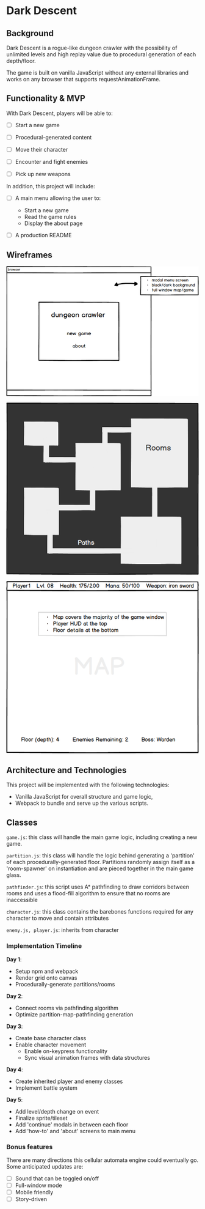 # Dark Descent

## Background
Dark Descent is a rogue-like dungeon crawler with the possibility of unlimited levels and high replay value due to procedural generation of each depth/floor.

The game is built on vanilla JavaScript without any external libraries and works on any browser that supports requestAnimationFrame.

## Functionality & MVP

With Dark Descent, players will be able to:

- [ ] Start a new game
- [ ] Procedural-generated content
- [ ] Move their character
- [ ] Encounter and fight enemies
- [ ] Pick up new weapons


In addition, this project will include:

- [ ] A main menu allowing the user to:
  * Start a new game
  * Read the game rules
  * Display the about page

- [ ] A production README

## Wireframes

![Main Menu](./wireframes/main_menu.png)

![Map](./wireframes/map.png)

![HUD](./wireframes/hud.png)

## Architecture and Technologies

This project will be implemented with the following technologies:

- Vanilla JavaScript for overall structure and game logic,
- Webpack to bundle and serve up the various scripts.

## Classes

`game.js`: this class will handle the main game logic, including creating a new game.

`partition.js`: this class will handle the logic behind generating a 'partition' of each procedurally-generated floor. Partitions randomly assign itself as a 'room-spawner' on instantiation and are pieced together in the main game glass.

`pathfinder.js`: this script uses A* pathfinding to draw corridors between rooms and uses a flood-fill algorithm to ensure that no rooms are inaccessible

`character.js`: this class contains the barebones functions required for any character to move and contain attributes

`enemy.js, player.js`: inherits from character


### Implementation Timeline

**Day 1**:

- Setup npm and webpack
- Render grid onto canvas
- Procedurally-generate partitions/rooms

**Day 2**:

- Connect rooms via pathfinding algorithm
- Optimize partition-map-pathfinding generation

**Day 3**:

- Create base character class
- Enable character movement
  * Enable on-keypress functionality
  * Sync visual animation frames with data structures

**Day 4**:

- Create inherited player and enemy classes
- Implement battle system

**Day 5**:

- Add level/depth change on event
- Finalize sprite/tileset
- Add 'continue' modals in between each floor
- Add 'how-to' and 'about' screens to main menu

### Bonus features

There are many directions this cellular automata engine could eventually go.  Some anticipated updates are:

- [ ] Sound that can be toggled on/off
- [ ] Full-window mode
- [ ] Mobile friendly
- [ ] Story-driven
